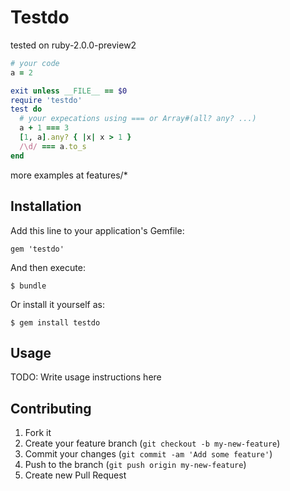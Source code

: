 # Testdo

tested on ruby-2.0.0-preview2

```ruby
# your code
a = 2

exit unless __FILE__ == $0
require 'testdo'
test do
  # your expecations using === or Array#(all? any? ...)
  a + 1 === 3
  [1, a].any? { |x| x > 1 }
  /\d/ === a.to_s
end
```

more examples at features/*

## Installation

Add this line to your application's Gemfile:

    gem 'testdo'

And then execute:

    $ bundle

Or install it yourself as:

    $ gem install testdo

## Usage

TODO: Write usage instructions here

## Contributing

1. Fork it
2. Create your feature branch (`git checkout -b my-new-feature`)
3. Commit your changes (`git commit -am 'Add some feature'`)
4. Push to the branch (`git push origin my-new-feature`)
5. Create new Pull Request
